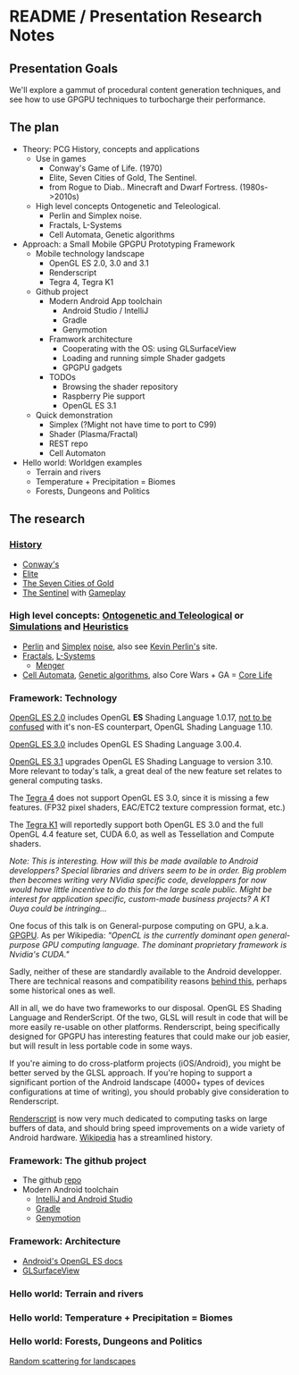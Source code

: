 # README / Presentation Research Notes

## Presentation Goals

We'll explore a gammut of procedural content generation techniques, and see how to use GPGPU techniques to turbocharge their performance. 

## The plan

- Theory: PCG History, concepts and applications
	* Use in games 
		* Conway's Game of Life. (1970)
		* Elite, Seven Cities of Gold, The Sentinel.
		* from Rogue to Diab.. Minecraft and Dwarf Fortress. (1980s->2010s)
	* High level concepts Ontogenetic and Teleological.
		* Perlin and Simplex noise.
		* Fractals, L-Systems
		* Cell Automata, Genetic algorithms
- Approach: a Small Mobile GPGPU Prototyping Framework
	- Mobile technology landscape
		- OpenGL ES 2.0, 3.0 and 3.1
		- Renderscript
		- Tegra 4, Tegra K1
	- Github project
		- Modern Android App toolchain
			- Android Studio / IntelliJ
			- Gradle
			- Genymotion
		- Framwork architecture
			- Cooperating with the OS: using GLSurfaceView
			- Loading and running simple Shader gadgets
			- GPGPU gadgets
		- TODOs
			- Browsing the shader repository
			- Raspberry Pie support
			- OpenGL ES 3.1 
	- Quick demonstration
		- Simplex (?Might not have time to port to C99)
		- Shader (Plasma/Fractal)
		- REST repo
		- Cell Automaton
- Hello world: Worldgen examples
	- Terrain and rivers
	- Temperature + Precipitation = Biomes
	- Forests, Dungeons and Politics

## The research

### [History](http://en.wikipedia.org/wiki/Procedural_generation)

- [Conway's](http://en.wikipedia.org/wiki/Conway_game_of_life)
- [Elite](http://en.wikipedia.org/wiki/Elite_\(video_game\))
- [The Seven Cities of Gold]()
- [The Sentinel](http://en.wikipedia.org/wiki/The_Sentinel_\(computer_game\)) with [Gameplay](http://www.youtube.com/watch?v=9V_pgo3vgiI)
	
### High level concepts: [Ontogenetic and Teleological](http://pcg.wikidot.com/pcg-algorithm:teleological-vs-ontogenetic) or [Simulations](http://en.wikipedia.org/wiki/Simulation) and [Heuristics](http://en.wikipedia.org/wiki/Heuristic)

- [Perlin](http://pcg.wikidot.com/pcg-algorithm:perlin-noise) and [Simplex](https://github.com/ashima/webgl-noise) [noise](http://staffwww.itn.liu.se/~stegu/simplexnoise/simplexnoise.pdf), also see [Kevin Perlin's](http://mrl.nyu.edu/~perlin/) site.
- [Fractals](http://en.wikipedia.org/wiki/Fractal), [L-Systems](http://en.wikipedia.org/wiki/L-system)
	- [Menger](http://en.wikipedia.org/wiki/Menger_sponge) 
- [Cell Automata](http://www.gamasutra.com/view/feature/134736/an_intro_to_cellular_automation.php), [Genetic algorithms](http://pcg.wikidot.com/pcg-algorithm:genetic-algorithm), also Core Wars + GA = [Core Life](http://corewar.co.uk/perry.htm)



### Framework: Technology

[OpenGL ES 2.0](http://www.khronos.org/registry/gles/#specs2) includes OpenGL **ES** Shading Language 1.0.17, [not to be confused](http://stackoverflow.com/questions/8872105/what-versions-of-glsl-can-i-use-in-opengl-es-2-0) with it's non-ES counterpart, OpenGL Shading Language 1.10.  

[OpenGL ES 3.0](http://www.khronos.org/registry/gles/#specs3) includes OpenGL ES Shading Language 3.00.4.

[OpenGL ES 3.1](http://www.khronos.org/registry/gles/#specs31) upgrades OpenGL ES Shading Language to version 3.10. More relevant to today's talk, a great deal of the new feature set relates to general computing tasks.

The [Tegra 4](http://www.nvidia.com/docs/IO/116757/Tegra_4_GPU_Whitepaper_FINALv2.pdf) does not support OpenGL ES 3.0, since it is missing a few features. (FP32 pixel shaders, EAC/ETC2 texture compression format, etc.) 

The [Tegra K1](http://www.nvidia.com/content/PDF/tegra_white_papers/Tegra_K1_whitepaper_v1.0.pdf) will reportedly support both OpenGL ES 3.0 and the full OpenGL 4.4 feature set, CUDA 6.0, as well as Tessellation and Compute shaders. 

*Note: This is interesting. How will this be made available to Android developpers? Special libraries and drivers seem to be in order. Big problem then becomes writing very NVidia specific code, developpers for now would have little incentive to do this for the large scale public. Might be interest for application specific, custom-made business projects? A K1 Ouya could be intringing...*

One focus of this talk is on General-purpose computing on GPU, a.k.a. [GPGPU](http://en.wikipedia.org/wiki/GPGPU). As per Wikipedia: *"OpenCL is the currently dominant open general-purpose GPU computing language. The dominant proprietary framework is Nvidia's CUDA."* 

Sadly, neither of these are standardly available to the Android developper. There are technical reasons and compatibility reasons [behind this](http://stackoverflow.com/questions/14385843/why-did-google-choose-renderscript-instead-of-opencl), perhaps some historical ones as well.

All in all, we do have two frameworks to our disposal. OpenGL ES Shading Language and RenderScript. Of the two, GLSL will result in code that will be more easily re-usable on other platforms. Renderscript, being specifically designed for GPGPU has interesting features that could make our job easier, but will result in less portable code in some ways. 

If you're aiming to do cross-platform projects (iOS/Android), you might be better served by the GLSL approach. If you're hoping to support a significant portion of the Android landscape (4000+ types of devices configurations at time of writing), you should probably give consideration to Renderscript.

[Renderscript](http://developer.android.com/guide/topics/renderscript/compute.html) is now very much dedicated to computing tasks on large buffers of data, and should bring speed improvements on a wide variety of Android hardware. [Wikipedia](http://en.wikipedia.org/wiki/Renderscript) has a streamlined history. 


### Framework: The github project 

- The github [repo](https://github.com/kanawish/SeminarNVScene2014)
- Modern Android toolchain
	- [IntelliJ and Android Studio](http://http://www.jetbrains.com)
	- [Gradle](http://tools.android.com/tech-docs/new-build-system)
	- [Genymotion](http://www.genymotion.com/)

### Framework: Architecture 

- [Android's OpenGL ES docs](http://developer.android.com/guide/topics/graphics/opengl.html)
- [GLSurfaceView](http://developer.android.com/reference/android/opengl/GLSurfaceView.html)

### Hello world: Terrain and rivers

### Hello world: Temperature + Precipitation = Biomes

### Hello world: Forests, Dungeons and Politics

[Random scattering for landscapes](http://www.gamasutra.com/view/feature/130071/random_scattering_creating_.php)
